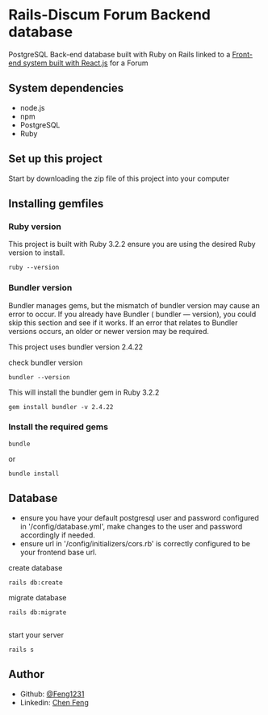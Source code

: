 # Rails-Discum Forum Backend database

PostgreSQL Back-end database built with Ruby on Rails linked to a [Front-end system built with React.js](https://github.com/Feng1231/CVWO-frontend) for a Forum

## System dependencies
- node.js
- npm
- PostgreSQL
- Ruby

## Set up this project
Start by downloading the zip file of this project into your computer

## Installing gemfiles
### Ruby version
This project is built with Ruby 3.2.2
ensure you are using the desired Ruby version to install.
```
ruby --version
```

### Bundler version
Bundler manages gems, but the mismatch of bundler version may cause an error to occur. If you already have Bundler ( bundler — version), you could skip this section and see if it works. If an error that relates to Bundler versions occurs, an older or newer version may be required.

This project uses bundler version 2.4.22

check bundler version
```
bundler --version
```

This will install the bundler gem in Ruby 3.2.2
```
gem install bundler -v 2.4.22
```


### Install the required gems

```
bundle
```
or
```
bundle install
```

## Database 
* ensure you have your default postgresql user and password configured in '/config/database.yml', make changes to the user and password accordingly if needed.
* ensure url in '/config/initializers/cors.rb' is correctly configured to be your frontend base url.

create database
```
rails db:create
```

migrate database
```
rails db:migrate
```

##
start your server
```
rails s
```

## Author

- Github: [@Feng1231](https://github.com/Feng1231)
- Linkedin: [Chen Feng](https://www.linkedin.com/in/feng-chen-356221289/)
